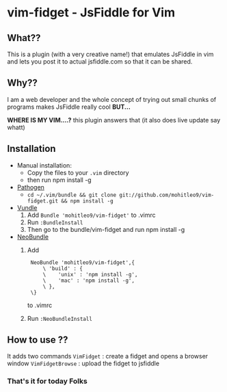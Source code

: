 # vim-fidget - JsFiddle for Vim
## What??
This is a plugin (with a very creative name!) that emulates JsFiddle in vim and lets you post it to actual jsfiddle.com so that it can be shared.

## Why??
I am a web developer and the whole concept of trying out small chunks of programs makes JsFiddle really cool **BUT...**

**WHERE IS MY VIM....?** this plugin answers that (it also does live update say whatt)

## Installation

- Manual installation:
  - Copy the files to your `.vim` directory 
  - then run npm install -g
- [Pathogen](https://github.com/tpope/vim-pathogen)
  - `cd ~/.vim/bundle && git clone git://github.com/mohitleo9/vim-fidget.git && npm install -g`
- [Vundle](https://github.com/gmarik/vundle)
  1. Add `Bundle 'mohitleo9/vim-fidget'` to .vimrc
  2. Run `:BundleInstall`
  3. Then go to the bundle/vim-fidget and run npm install -g
- [NeoBundle](https://github.com/Shougo/neobundle.vim)
  1.   Add 

            NeoBundle 'mohitleo9/vim-fidget',{
                \ 'build' : {
                \    'unix' : 'npm install -g',
                \    'mac' : 'npm install -g',
                \ },
            \} 
        to .vimrc
  2. Run `:NeoBundleInstall`

## How to use ??
It adds two commands 
`VimFidget` : create a fidget  and opens a browser window
`VimFidgetBrowse` : upload the fidget to jsfiddle


### That's it for today Folks
